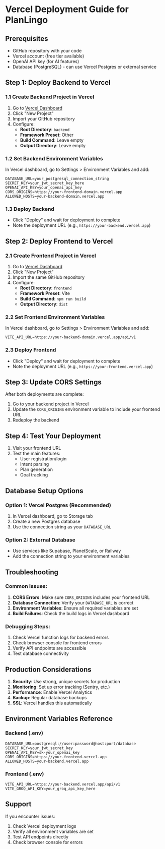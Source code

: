 # Vercel Deployment Guide for PlanLingo

## Prerequisites
- GitHub repository with your code
- Vercel account (free tier available)
- OpenAI API key (for AI features)
- Database (PostgreSQL) - can use Vercel Postgres or external service

## Step 1: Deploy Backend to Vercel

### 1.1 Create Backend Project in Vercel
1. Go to [Vercel Dashboard](https://vercel.com/dashboard)
2. Click "New Project"
3. Import your GitHub repository
4. Configure:
   - **Root Directory**: `backend`
   - **Framework Preset**: Other
   - **Build Command**: Leave empty
   - **Output Directory**: Leave empty

### 1.2 Set Backend Environment Variables
In Vercel dashboard, go to Settings > Environment Variables and add:

```
DATABASE_URL=your_postgresql_connection_string
SECRET_KEY=your_jwt_secret_key_here
OPENAI_API_KEY=your_openai_api_key
CORS_ORIGINS=https://your-frontend-domain.vercel.app
ALLOWED_HOSTS=your-backend-domain.vercel.app
```

### 1.3 Deploy Backend
- Click "Deploy" and wait for deployment to complete
- Note the deployment URL (e.g., `https://your-backend.vercel.app`)

## Step 2: Deploy Frontend to Vercel

### 2.1 Create Frontend Project in Vercel
1. Go to [Vercel Dashboard](https://vercel.com/dashboard)
2. Click "New Project"
3. Import the same GitHub repository
4. Configure:
   - **Root Directory**: `frontend`
   - **Framework Preset**: Vite
   - **Build Command**: `npm run build`
   - **Output Directory**: `dist`

### 2.2 Set Frontend Environment Variables
In Vercel dashboard, go to Settings > Environment Variables and add:

```
VITE_API_URL=https://your-backend-domain.vercel.app/api/v1
```

### 2.3 Deploy Frontend
- Click "Deploy" and wait for deployment to complete
- Note the deployment URL (e.g., `https://your-frontend.vercel.app`)

## Step 3: Update CORS Settings

After both deployments are complete:

1. Go to your backend project in Vercel
2. Update the `CORS_ORIGINS` environment variable to include your frontend URL
3. Redeploy the backend

## Step 4: Test Your Deployment

1. Visit your frontend URL
2. Test the main features:
   - User registration/login
   - Intent parsing
   - Plan generation
   - Goal tracking

## Database Setup Options

### Option 1: Vercel Postgres (Recommended)
1. In Vercel dashboard, go to Storage tab
2. Create a new Postgres database
3. Use the connection string as your `DATABASE_URL`

### Option 2: External Database
- Use services like Supabase, PlanetScale, or Railway
- Add the connection string to your environment variables

## Troubleshooting

### Common Issues:

1. **CORS Errors**: Make sure `CORS_ORIGINS` includes your frontend URL
2. **Database Connection**: Verify your `DATABASE_URL` is correct
3. **Environment Variables**: Ensure all required variables are set
4. **Build Failures**: Check the build logs in Vercel dashboard

### Debugging Steps:

1. Check Vercel function logs for backend errors
2. Check browser console for frontend errors
3. Verify API endpoints are accessible
4. Test database connectivity

## Production Considerations

1. **Security**: Use strong, unique secrets for production
2. **Monitoring**: Set up error tracking (Sentry, etc.)
3. **Performance**: Enable Vercel Analytics
4. **Backup**: Regular database backups
5. **SSL**: Vercel handles this automatically

## Environment Variables Reference

### Backend (.env)
```
DATABASE_URL=postgresql://user:password@host:port/database
SECRET_KEY=your_jwt_secret_key
OPENAI_API_KEY=sk-your_openai_key
CORS_ORIGINS=https://your-frontend.vercel.app
ALLOWED_HOSTS=your-backend.vercel.app
```

### Frontend (.env)
```
VITE_API_URL=https://your-backend.vercel.app/api/v1
VITE_GROQ_API_KEY=your_groq_api_key_here
```

## Support

If you encounter issues:
1. Check Vercel deployment logs
2. Verify all environment variables are set
3. Test API endpoints directly
4. Check browser console for errors